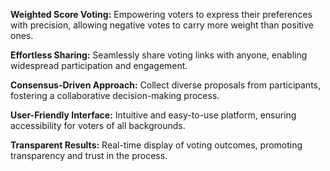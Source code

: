 **Weighted Score Voting:** Empowering voters to express their preferences with precision, allowing negative votes to carry more weight than positive ones.

**Effortless Sharing:** Seamlessly share voting links with anyone, enabling widespread participation and engagement.

**Consensus-Driven Approach:** Collect diverse proposals from participants, fostering a collaborative decision-making process.

**User-Friendly Interface:** Intuitive and easy-to-use platform, ensuring accessibility for voters of all backgrounds.

**Transparent Results:** Real-time display of voting outcomes, promoting transparency and trust in the process.